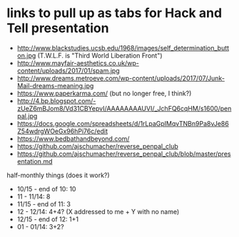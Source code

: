 # links to pull up as tabs for Hack and Tell presentation

 * http://www.blackstudies.ucsb.edu/1968/images/self_determination_button.jpg (T.W.L.F. is "Third World Liberation Front")
 * http://www.mayfair-aesthetics.co.uk/wp-content/uploads/2017/01/spam.jpg
 * http://www.dreams.metroeve.com/wp-content/uploads/2017/07/Junk-Mail-dreams-meaning.jpg
 * https://www.paperkarma.com/ (but no longer free, I think?)
 * http://4.bp.blogspot.com/-zUeZ6mBJom8/Vd31CBYepvI/AAAAAAAAUVI/_JchFQ6cqHM/s1600/penpal.jpg
 * https://docs.google.com/spreadsheets/d/1rLpaGpIMqvTNBn9Pa8vJe86Z54wdrgWOeGx96hPi76c/edit
 * https://www.bedbathandbeyond.com/
 * https://github.com/ajschumacher/reverse_penpal_club
 * https://github.com/ajschumacher/reverse_penpal_club/blob/master/presentation.md

half-monthly things (does it work?)

 * 10/15 - end of 10: 10
 * 11 - 11/14: 8
 * 11/15 - end of 11: 3
 * 12 - 12/14: 4+4? (X addressed to me + Y with no name)
 * 12/15 - end of 12: 1+1
 * 01 - 01/14: 3+2?
